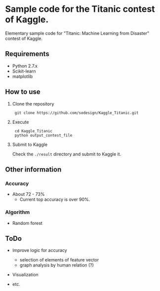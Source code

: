 # Sample code for the Titanic contest of Kaggle.

Elementary sample code for "Titanic: Machine Learning from Disaster" contest of Kaggle. 

## Requirements

- Python 2.7.x
- Scikit-learn
- matplotlib

## How to use

1. Clone the repository

        git clone https://github.com/sodesign/Kaggle_Titanic.git

2. Execute

        cd Kaggle_Titanic
        python output_contest_file

3. Submit to Kaggle

    Check the ```./result``` directory and submit to Kaggle it.
        
## Other information
    
### Accuracy

- About 72 - 73%
    - Current top accuracy is over 90%.

### Algorithm
    
- Random forest

## ToDo

- Improve logic for accuracy
    - selection of elements of feature vector
    - graph analysis by human relation (?)

- Visualization
- etc. 


